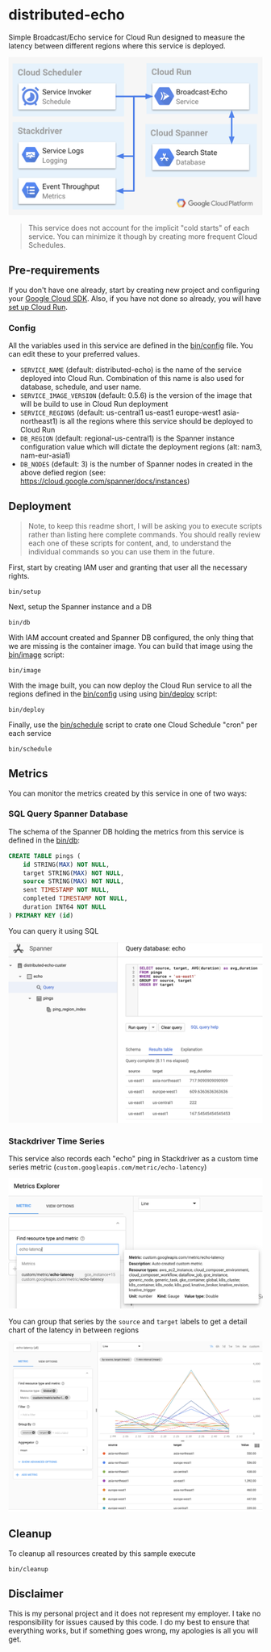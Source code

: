 # distributed-echo

Simple Broadcast/Echo service for Cloud Run designed to measure the latency between different regions where this service is deployed.

![](img/overview.png)

> This service does not account for the implicit "cold starts" of each service. You can minimize it though by creating more frequent Cloud Schedules.

## Pre-requirements

If you don't have one already, start by creating new project and configuring your [Google Cloud SDK](https://cloud.google.com/sdk/docs/). Also, if you have not done so already, you will have [set up Cloud Run](https://cloud.google.com/run/docs/setup).

### Config

All the variables used in this service are defined in the [bin/config](bin/config) file. You can edit these to your preferred values.

* `SERVICE_NAME` (default: distributed-echo) is the name of the service deployed into Cloud Run. Combination of this name is also used for database, schedule, and user name.
* `SERVICE_IMAGE_VERSION` (default: 0.5.6) is the version of the image that will be build to use in Cloud Run deployment
* `SERVICE_REGIONS` (default: us-central1 us-east1 europe-west1 asia-northeast1) is all the regions where this service should be deployed to Cloud Run
* `DB_REGION` (default: regional-us-central1) is the Spanner instance configuration value which will dictate the deployment regions (alt: nam3, nam-eur-asia1)
* `DB_NODES` (default: 3) is the number of Spanner nodes in created in the above defied region (see: https://cloud.google.com/spanner/docs/instances)


## Deployment

> Note, to keep this readme short, I will be asking you to execute scripts rather than listing here complete commands. You should really review each one of these scripts for content, and, to understand the individual commands so you can use them in the future.

First, start by creating IAM user and granting that user all the necessary rights.

```shell
bin/setup
```

Next, setup the Spanner instance and a DB

```shell
bin/db
```

With IAM account created and Spanner DB configured, the only thing that we are missing is the container image. You can build that image using the [bin/image](bin/image) script:

```shell
bin/image
```

With the image built, you can now deploy the Cloud Run service to all the regions defined in the [bin/config](bin/config) using using [bin/deploy](bin/deploy) script:

```shell
bin/deploy
```

Finally, use the [bin/schedule](bin/schedule) script to crate one Cloud Schedule "cron" per each service

```shell
bin/schedule
```

## Metrics

You can monitor the metrics created by this service in one of two ways:

### SQL Query Spanner Database

The schema of the Spanner DB holding the metrics from this service is defined in the [bin/db](bin/db):

```sql
CREATE TABLE pings (
    id STRING(MAX) NOT NULL,
    target STRING(MAX) NOT NULL,
    source STRING(MAX) NOT NULL,
    sent TIMESTAMP NOT NULL,
    completed TIMESTAMP NOT NULL,
    duration INT64 NOT NULL
) PRIMARY KEY (id)
```

You can query it using SQL

![](img/db.png)

### Stackdriver Time Series

This service also records each "echo" ping in Stackdriver as a custom time series metric (`custom.googleapis.com/metric/echo-latency`)

![](img/metric.png)

You can group that series by the `source` and `target` labels to get a detail chart of the latency in between regions

![](img/chart.png)

## Cleanup

To cleanup all resources created by this sample execute

```shell
bin/cleanup
```

## Disclaimer

This is my personal project and it does not represent my employer. I take no responsibility for issues caused by this code. I do my best to ensure that everything works, but if something goes wrong, my apologies is all you will get.


